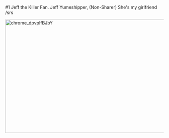 
#1 Jeff the Killer Fan. Jeff Yumeshipper, (Non-Sharer) She's my girlfriend /srs


<img width="530" height="363" alt="chrome_dpvpIfBJbY" src="https://github.com/user-attachments/assets/79d22ab0-ce5e-4e94-a8ed-d2f1eff4f177" />
